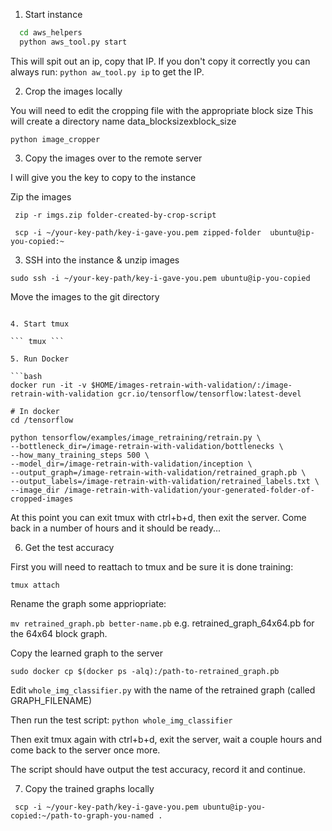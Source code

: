 1. Start instance


```bash
  cd aws_helpers
  python aws_tool.py start
```

This will spit out an ip, copy that IP. If you don't copy it correctly you can always run: ``` python aw_tool.py ip ``` to get the IP.


2. Crop the images locally


You will need to edit the cropping file with the appropriate block size
This will create a directory name data_blocksizexblock_size

``` python image_cropper ```

3. Copy the images over to the remote server

I will give you the key to copy to the instance 

Zip the images

``` zip -r imgs.zip folder-created-by-crop-script```

``` scp -i ~/your-key-path/key-i-gave-you.pem zipped-folder  ubuntu@ip-you-copied:~```

3. SSH into the instance & unzip images

``` sudo ssh -i ~/your-key-path/key-i-gave-you.pem ubuntu@ip-you-copied ```

Move the images to the git directory

``` unzi

4. Start tmux

``` tmux ```

5. Run Docker

```bash 
docker run -it -v $HOME/images-retrain-with-validation/:/image-retrain-with-validation gcr.io/tensorflow/tensorflow:latest-devel 

# In docker
cd /tensorflow

python tensorflow/examples/image_retraining/retrain.py \
--bottleneck_dir=/image-retrain-with-validation/bottlenecks \
--how_many_training_steps 500 \
--model_dir=/image-retrain-with-validation/inception \
--output_graph=/image-retrain-with-validation/retrained_graph.pb \
--output_labels=/image-retrain-with-validation/retrained_labels.txt \
--image_dir /image-retrain-with-validation/your-generated-folder-of-cropped-images

```

At this point you can exit tmux with ctrl+b+d, then exit the server. Come back in a number of hours and it should be ready...

6. Get the test accuracy

First you will need to reattach to tmux and be sure it is done training:

``` tmux attach ```

Rename the graph some appriopriate: 

``` mv retrained_graph.pb better-name.pb ``` e.g. retrained_graph_64x64.pb for the 64x64 block graph.

Copy the learned graph to the server 

``` sudo docker cp $(docker ps -alq):/path-to-retrained_graph.pb ```

Edit `whole_img_classifier.py` with the name of the retrained graph (called GRAPH_FILENAME)

Then run the test script: ``` python whole_img_classifier ```

Then exit tmux again with ctrl+b+d, exit the server, wait a couple hours and come back to the server once more.

The script should have output the test accuracy, record it and continue.

7. Copy the trained graphs locally

``` scp -i ~/your-key-path/key-i-gave-you.pem ubuntu@ip-you-copied:~/path-to-graph-you-named .```


